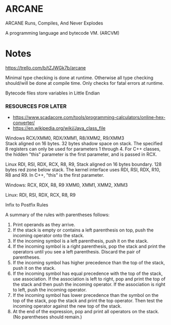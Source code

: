 # ARCANE
ARCANE Runs, Compiles, And Never Explodes

A programming language and bytecode VM. (ARCVM)





# Notes

https://trello.com/b/tZJWGk7b/arcane

Minimal type checking is done at runtime.
Otherwise all type checking should/will be done at compile time.
Only checks for fatal errors at runtime.


Bytecode files store variables in Little Endian 

### RESOURCES FOR LATER

- https://www.scadacore.com/tools/programming-calculators/online-hex-converter/
- https://en.wikipedia.org/wiki/Java_class_file


Windows     RCX/XMM0, RDX/XMM1, R8/XMM2, R9/XMM3	
Stack aligned on 16 bytes. 32 bytes shadow space on stack. The specified 8 registers can only be used for parameters 1 through 4. For C++ classes, the hidden "this" parameter is the first parameter, and is passed in RCX.



Linux	RDI, RSI, RDX, RCX, R8, R9, 
Stack aligned on 16 bytes boundary. 128 bytes red zone below stack. The kernel interface uses RDI, RSI, RDX, R10, R8 and R9. In C++, "this" is the first parameter.

Windows:
    RCX, RDX, R8, R9
    XMM0, XMM1, XMM2, XMM3

Linux:
    RDI, RSI, RDX, RCX, R8, R9



Infix to Postfix Rules

A summary of the rules with parentheses follows:

1. Print operands as they arrive.
2. If the stack is empty or contains a left parenthesis on top, push the incoming operator onto the stack.
3. If the incoming symbol is a left parenthesis, push it on the stack.
4. If the incoming symbol is a right parenthesis, pop the stack and print the operators until you see a left
parenthesis. Discard the pair of parentheses.
5. If the incoming symbol has higher precedence than the top of the stack, push it on the stack.
6. If the incoming symbol has equal precedence with the top of the stack, use association. If the association is
left to right, pop and print the top of the stack and then push the incoming operator. If the association is right to
left, push the incoming operator.
7. If the incoming symbol has lower precedence than the symbol on the top of the stack, pop the stack and
print the top operator. Then test the incoming operator against the new top of the stack.
8. At the end of the expression, pop and print all operators on the stack. (No parentheses should remain.)